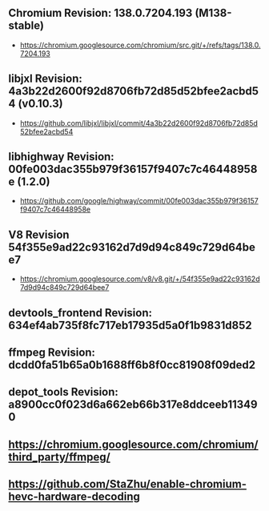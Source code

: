 ## Chromium Revision: 138.0.7204.193 (M138-stable)
 - https://chromium.googlesource.com/chromium/src.git/+/refs/tags/138.0.7204.193

## libjxl Revision: 4a3b22d2600f92d8706fb72d85d52bfee2acbd54 (v0.10.3)

 - https://github.com/libjxl/libjxl/commit/4a3b22d2600f92d8706fb72d85d52bfee2acbd54

## libhighway Revision: 00fe003dac355b979f36157f9407c7c46448958e (1.2.0)

 - https://github.com/google/highway/commit/00fe003dac355b979f36157f9407c7c46448958e

## V8 Revision 54f355e9ad22c93162d7d9d94c849c729d64bee7

 - https://chromium.googlesource.com/v8/v8.git/+/54f355e9ad22c93162d7d9d94c849c729d64bee7

## devtools_frontend Revision: 634ef4ab735f8fc717eb17935d5a0f1b9831d852

## ffmpeg Revision: dcdd0fa51b65a0b1688ff6b8f0cc81908f09ded2

## depot_tools Revision: a8900cc0f023d6a662eb66b317e8ddceeb113490

## https://chromium.googlesource.com/chromium/third_party/ffmpeg/
## https://github.com/StaZhu/enable-chromium-hevc-hardware-decoding
